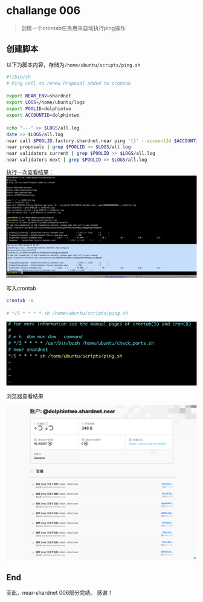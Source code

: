 # challange 006

> 创建一个crontab任务用来自动执行ping操作

## 创建脚本

以下为脚本内容，存储为`/home/ubuntu/scripts/ping.sh`

```bash
#!/bin/sh
# Ping call to renew Proposal added to crontab

export NEAR_ENV=shardnet
export LOGS=/home/ubuntu/logs
export POOLID=dolphintwo
export ACCOUNTID=dolphintwo

echo "---" >> $LOGS/all.log
date >> $LOGS/all.log
near call $POOLID.factory.shardnet.near ping '{}' --accountId $ACCOUNTID.shardnet.near --gas=300000000000000 >> $LOGS/all.log
near proposals | grep $POOLID >> $LOGS/all.log
near validators current | grep $POOLID >> $LOGS/all.log
near validators next | grep $POOLID >> $LOGS/all.log
```

执行一次查看结果：
![执行结果](img/006-02.png)

写入crontab

```bash
crontab -e

# */5 * * * * sh /home/ubuntu/scripts/ping.sh
```

![crontab](img/006-03.png)

浏览器查看结果

![periodically](img/006-01.png)

## End

至此，near-shardnet 006部分完结。
感谢！
